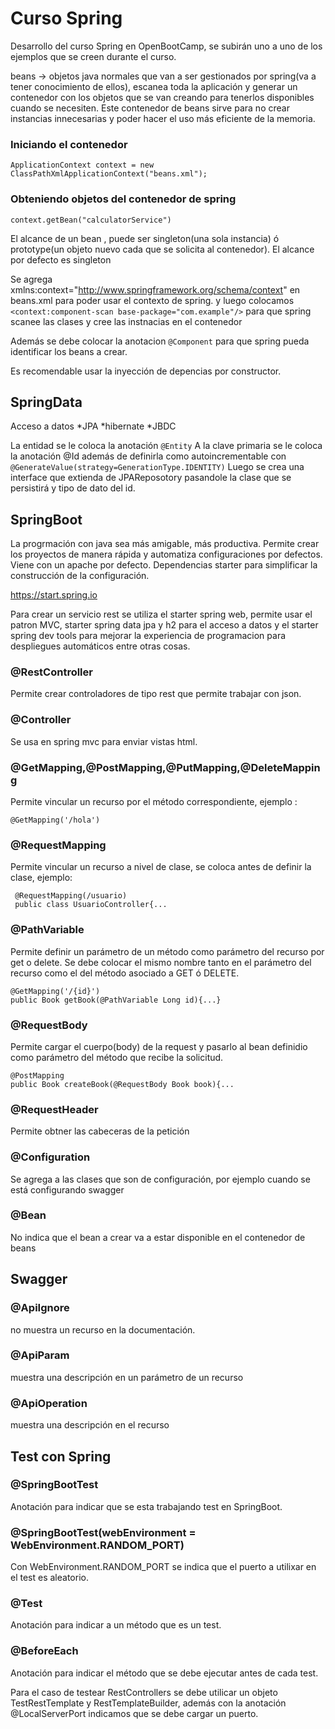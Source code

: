 # Curso Spring
Desarrollo del curso Spring en OpenBootCamp, se subirán uno a uno de los ejemplos que se creen durante el curso.

beans -> objetos java normales que van a ser gestionados por spring(va a tener conocimiento de ellos), escanea toda la
aplicación y generar un contenedor con los objetos que se van creando para tenerlos disponibles cuando se necesiten.
Este contenedor de beans sirve para no crear instancias innecesarias y poder hacer el uso más eficiente de la memoria.

### Iniciando el contenedor
`ApplicationContext context = new ClassPathXmlApplicationContext("beans.xml");`

### Obteniendo objetos del contenedor de spring
`context.getBean("calculatorService")`

El alcance de un bean , puede ser singleton(una sola instancia) ó prototype(un objeto nuevo cada que se solicita al contenedor). El alcance por defecto es singleton

Se agrega xmlns:context="http://www.springframework.org/schema/context" en beans.xml para poder usar el contexto de spring.
y luego colocamos `<context:component-scan base-package="com.example"/>` para que spring scanee las clases y cree las instnacias en el contenedor

Además se debe colocar la anotacion `@Component` para que spring pueda identificar los beans a crear.

Es recomendable usar la inyección de depencias por constructor.

## SpringData

Acceso a datos 
    *JPA
        *hibernate
            *JBDC

La entidad se le coloca la anotación `@Entity`
A la clave primaria se le coloca la anotación @Id además de definirla como autoincrementable con 
`@GenerateValue(strategy=GenerationType.IDENTITY)`
Luego se crea una interface que extienda de  JPAReposotory pasandole la clase que se persistirá y tipo de dato del id.

## SpringBoot
La progrmación con java sea más amigable, más productiva.
Permite crear los proyectos de manera rápida y automatiza configuraciones por defectos.
Viene con un apache por defecto.
Dependencias starter para simplificar la construcción de la configuración.

https://start.spring.io

Para crear un servicio rest se utiliza el starter spring web, permite usar el patron MVC,
starter spring data jpa y h2 para el acceso a datos y el starter spring dev tools para mejorar la experiencia de programacion para despliegues automáticos entre otras cosas.

### @RestController 
Permite crear controladores de tipo rest que permite trabajar con json.

### @Controller
Se usa en spring mvc para enviar vistas html.

### @GetMapping,@PostMapping,@PutMapping,@DeleteMapping
Permite vincular un recurso por el método correspondiente, ejemplo :

    @GetMapping('/hola')

### @RequestMapping 
Permite vincular un recurso a nivel de clase, se coloca antes de definir la clase, ejemplo:

    
     @RequestMapping(/usuario)
     public class UsuarioController{...    
    

### @PathVariable
Permite definir un parámetro de un método como parámetro del recurso por get o delete. Se debe colocar
el mismo nombre tanto en el parámetro del recurso como el del método asociado a GET ó DELETE.
    
    @GetMapping('/{id}')
    public Book getBook(@PathVariable Long id){...}
    
### @RequestBody
Permite cargar el cuerpo(body) de la request y pasarlo al bean definidio como parámetro del método que 
recibe la solicitud.
    
    @PostMapping
    public Book createBook(@RequestBody Book book){...

### @RequestHeader
Permite obtner las cabeceras de la petición

### @Configuration
Se agrega a las clases que son de configuración, por ejemplo cuando se está configurando swagger

### @Bean
No indica que el bean a crear va a estar disponible en el contenedor de beans

## Swagger

### @ApiIgnore
no muestra un recurso en la documentación.

### @ApiParam 
muestra una descripción en un parámetro de un recurso

### @ApiOperation
muestra una descripción en el recurso

## Test con Spring

### @SpringBootTest
Anotación para indicar que se esta trabajando test en SpringBoot.

### @SpringBootTest(webEnvironment = WebEnvironment.RANDOM_PORT)
Con WebEnvironment.RANDOM_PORT se indica que el puerto a utilixar en el test es aleatorio.

### @Test
Anotación para indicar a un método que es un test.

### @BeforeEach
Anotación para indicar el método que se debe ejecutar antes de cada test.

Para el caso de testear RestControllers se debe utilicar un objeto TestRestTemplate y RestTemplateBuilder, además con la anotación @LocalServerPort indicamos que se debe cargar un puerto.